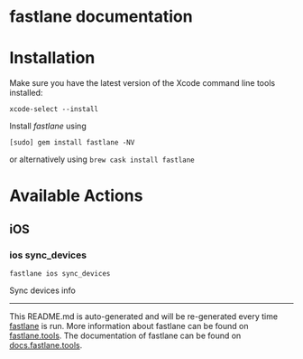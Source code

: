 fastlane documentation
================
# Installation

Make sure you have the latest version of the Xcode command line tools installed:

```
xcode-select --install
```

Install _fastlane_ using
```
[sudo] gem install fastlane -NV
```
or alternatively using `brew cask install fastlane`

# Available Actions
## iOS
### ios sync_devices
```
fastlane ios sync_devices
```
Sync devices info

----

This README.md is auto-generated and will be re-generated every time [fastlane](https://fastlane.tools) is run.
More information about fastlane can be found on [fastlane.tools](https://fastlane.tools).
The documentation of fastlane can be found on [docs.fastlane.tools](https://docs.fastlane.tools).
